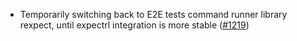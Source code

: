 - Temporarily switching back to E2E tests command runner
  library rexpect, until expectrl integration is more stable
  ([#1219](https://github.com/anoma/anoma/pull/1219))
